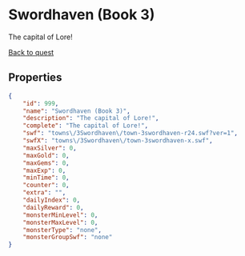 # Swordhaven (Book 3)

The capital of Lore!

[Back to quest](../quests.md)

## Properties

```json
{
    "id": 999,
    "name": "Swordhaven (Book 3)",
    "description": "The capital of Lore!",
    "complete": "The capital of Lore!",
    "swf": "towns\/3Swordhaven\/town-3swordhaven-r24.swf?ver=1",
    "swfX": "towns\/3Swordhaven\/town-3swordhaven-x.swf",
    "maxSilver": 0,
    "maxGold": 0,
    "maxGems": 0,
    "maxExp": 0,
    "minTime": 0,
    "counter": 0,
    "extra": "",
    "dailyIndex": 0,
    "dailyReward": 0,
    "monsterMinLevel": 0,
    "monsterMaxLevel": 0,
    "monsterType": "none",
    "monsterGroupSwf": "none"
}
```

